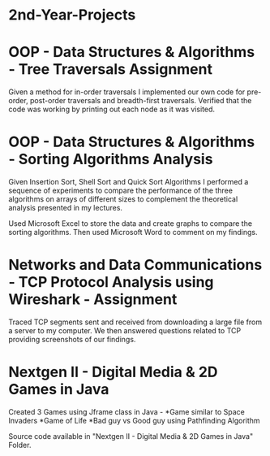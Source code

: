 # 2nd-Year-Projects
# OOP -  Data Structures & Algorithms - Tree Traversals Assignment
Given a method for in-order traversals I implemented our own code for pre-order, post-order traversals and breadth-first traversals. Verified that the code was working by printing out each node as it was visited. 
# OOP -  Data Structures & Algorithms - Sorting Algorithms Analysis
Given Insertion Sort, Shell Sort and Quick Sort Algorithms I performed a sequence of experiments to compare the performance of the three algorithms on arrays of different sizes to complement the theoretical analysis presented in my lectures.

Used Microsoft Excel to store the data and create graphs to compare the sorting algorithms. Then used Microsoft Word to comment on my findings.
# Networks and Data Communications - TCP Protocol Analysis using Wireshark - Assignment
Traced TCP segments sent and received from downloading a large file from a server to my computer. We then answered questions related to TCP providing screenshots of our findings.
# Nextgen II - Digital Media & 2D Games in Java
Created 3 Games using Jframe class in Java - 
*Game similar to Space Invaders
*Game of Life
*Bad guy vs Good guy using Pathfinding Algorithm
 
 Source code available in "Nextgen II - Digital Media & 2D Games in Java" Folder.
